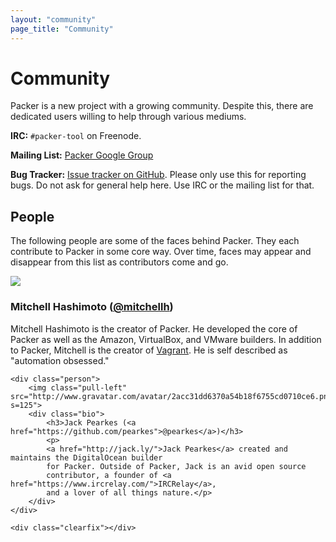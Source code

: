 ```yaml
---
layout: "community"
page_title: "Community"
---
```


# Community

Packer is a new project with a growing community. Despite this, there are
dedicated users willing to help through various mediums.

**IRC:**&nbsp;`#packer-tool` on Freenode.

**Mailing List:**&nbsp;[Packer Google Group](http://groups.google.com/group/packer-tool)

**Bug Tracker:**&nbsp;[Issue tracker on GitHub](https://github.com/mitchellh/packer/issues).
Please only use this for reporting bugs. Do not ask for general help here. Use IRC
or the mailing list for that.

## People

The following people are some of the faces behind Packer. They each contribute
to Packer in some core way. Over time, faces may appear and disappear from this
list as contributors come and go.

<div class="people">
	<div class="person">
		<img class="pull-left" src="http://www.gravatar.com/avatar/54079122b67de9677c1f93933ce8b63a.png?s=125">
		<div class="bio">
			<h3>Mitchell Hashimoto (<a href="https://github.com/mitchellh">@mitchellh</a>)</h3>
			<p>
			Mitchell Hashimoto is the creator of Packer. He developed the
			core of Packer as well as the Amazon, VirtualBox, and VMware
			builders. In addition to Packer, Mitchell is the creator of
			<a href="http://www.vagrantup.com">Vagrant</a>. He is self
			described as "automation obsessed."
			</p>
		</div>
	</div>

	<div class="person">
		<img class="pull-left" src="http://www.gravatar.com/avatar/2acc31dd6370a54b18f6755cd0710ce6.png?s=125">
		<div class="bio">
			<h3>Jack Pearkes (<a href="https://github.com/pearkes">@pearkes</a>)</h3>
			<p>
			<a href="http://jack.ly/">Jack Pearkes</a> created and maintains the DigitalOcean builder
			for Packer. Outside of Packer, Jack is an avid open source
			contributor, a founder of <a href="https://www.ircrelay.com/">IRCRelay</a>,
			and a lover of all things nature.</p>
		</div>
	</div>

	<div class="clearfix"></div>
</div>
